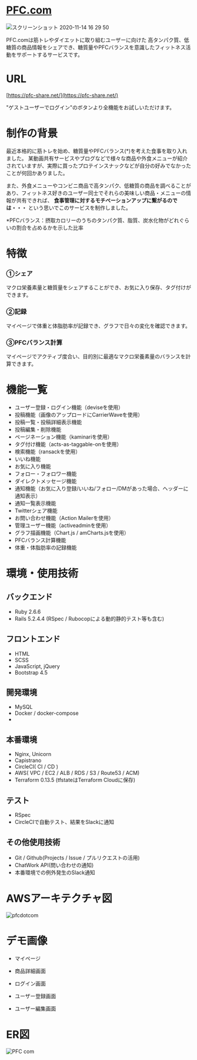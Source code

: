 # [PFC.com](https://pfc-share.net/)

![スクリーンショット 2020-11-14 16 29 50](https://user-images.githubusercontent.com/54160947/99142307-38cfed00-2697-11eb-8be6-be5c9480d9ab.png)

PFC.comは筋トレやダイエットに取り組むユーザーに向けた
高タンパク質、低糖質の商品情報をシェアでき、糖質量やPFCバランスを意識したフィットネス活動をサポートするサービスです。

# URL

[https://pfc-share.net/](https://pfc-share.net/)

"ゲストユーザーでログイン"のボタンより全機能をお試しいただけます。

# 制作の背景

最近本格的に筋トレを始め、糖質量やPFCバランス(*)を考えた食事を取り入れました。
某動画共有サービスやブログなどで様々な商品や外食メニューが紹介されていますが、実際に買ったプロテインスナックなどが自分の好みでなかったことが何回かありました。

また、外食メニューやコンビニ商品で高タンパク、低糖質の商品を調べることがあり、フィットネス好きのユーザー同士でそれらの美味しい商品・メニューの情報が共有できれば、 **食事管理に対するモチベーションアップに繋がるのでは・・・** という思いでこのサービスを制作しました。

*PFCバランス：摂取カロリーのうちのタンパク質、脂質、炭水化物がどれぐらいの割合を占めるかを示した比率

# 特徴

  ### ①シェア
  
  マクロ栄養素量と糖質量をシェアすることができ、お気に入り保存、タグ付けができます。

  ### ②記録

  マイページで体重と体脂肪率が記録でき、グラフで日々の変化を確認できます。

  ### ③PFCバランス計算

  マイページでアクティブ度合い、目的別に最適なマクロ栄養素量のバランスを計算できます。

# 機能一覧

+ ユーザー登録・ログイン機能（deviseを使用）
+ 投稿機能（画像のアップロードにCarrierWaveを使用）
+ 投稿一覧・投稿詳細表示機能
+ 投稿編集・削除機能
+ ページネーション機能（kaminariを使用）
+ タグ付け機能（acts-as-taggable-onを使用）
+ 検索機能（ransackを使用）
+ いいね機能
+ お気に入り機能
+ フォロー・フォロワー機能
+ ダイレクトメッセージ機能
+ 通知機能（お気に入り登録/いいね/フォロー/DMがあった場合、ヘッダーに通知表示）
+ 通知一覧表示機能
+ Twitterシェア機能
+ お問い合わせ機能（Action Mailerを使用）
+ 管理ユーザー機能（activeadminを使用）
+ グラフ描画機能（Chart.js / amCharts.jsを使用）
+ PFCバランス計算機能
+ 体重・体脂肪率の記録機能

# 環境・使用技術

## バックエンド

+ Ruby 2.6.6
+ Rails 5.2.4.4 (RSpec / Rubocopによる動的静的テスト等も含む)

## フロントエンド

+ HTML
+ SCSS
+ JavaScript, jQuery
+ Bootstrap 4.5
  
## 開発環境

+ MySQL
+ Docker / docker-compose
+ 
## 本番環境

+ Nginx, Unicorn
+ Capistrano
+ CircleCI( CI / CD )
+ AWS( VPC / EC2 / ALB / RDS / S3 / Route53 / ACM)
+ Terraform 0.13.5 (tfstateはTerraform Cloudに保存)

## テスト

+ RSpec
+ CircleCIで自動テスト、結果をSlackに通知

## その他使用技術

+ Git / Github(Projects / Issue / プルリクエストの活用)
+ ChatWork API(問い合わせの通知)
+ 本番環境での例外発生のSlack通知

# AWSアーキテクチャ図

![pfcdotcom](https://user-images.githubusercontent.com/54160947/99142401-fd81ee00-2697-11eb-83f7-f070a56e2266.jpg)

# デモ画像

+ マイページ

+ 商品詳細画面

+ ログイン画面

+ ユーザー登録画面

+ ユーザー編集画面

# ER図

![PFC com](https://user-images.githubusercontent.com/54160947/99142403-ffe44800-2697-11eb-9262-af6def86fa4b.jpg)
